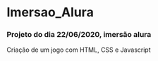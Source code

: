 # Imersao_Alura
<h3> Projeto do dia 22/06/2020, imersão alura </h3>

Criação de um jogo com HTML, CSS e Javascript


